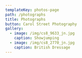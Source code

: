 ```yaml
---
templateKey: photos-page
path: /photographs
title: Photographs
button: Carol Street Photography
gallery:
  - image: /img/cs8_9633_jn.jpg
    caption: Showjumping
  - image: /img/cs8_2770_jn.jpg
    caption: British Dressage
---
```

